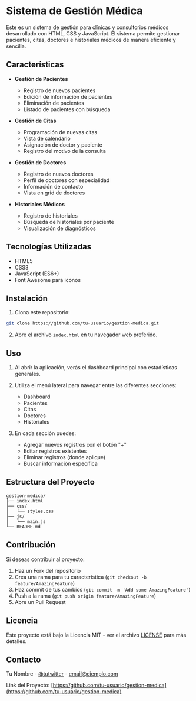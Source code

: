 # Sistema de Gestión Médica

Este es un sistema de gestión para clínicas y consultorios médicos desarrollado con HTML, CSS y JavaScript. El sistema permite gestionar pacientes, citas, doctores e historiales médicos de manera eficiente y sencilla.

## Características

- **Gestión de Pacientes**
  - Registro de nuevos pacientes
  - Edición de información de pacientes
  - Eliminación de pacientes
  - Listado de pacientes con búsqueda

- **Gestión de Citas**
  - Programación de nuevas citas
  - Vista de calendario
  - Asignación de doctor y paciente
  - Registro del motivo de la consulta

- **Gestión de Doctores**
  - Registro de nuevos doctores
  - Perfil de doctores con especialidad
  - Información de contacto
  - Vista en grid de doctores

- **Historiales Médicos**
  - Registro de historiales
  - Búsqueda de historiales por paciente
  - Visualización de diagnósticos

## Tecnologías Utilizadas

- HTML5
- CSS3
- JavaScript (ES6+)
- Font Awesome para iconos

## Instalación

1. Clona este repositorio:
```bash
git clone https://github.com/tu-usuario/gestion-medica.git
```

2. Abre el archivo `index.html` en tu navegador web preferido.

## Uso

1. Al abrir la aplicación, verás el dashboard principal con estadísticas generales.
2. Utiliza el menú lateral para navegar entre las diferentes secciones:
   - Dashboard
   - Pacientes
   - Citas
   - Doctores
   - Historiales

3. En cada sección puedes:
   - Agregar nuevos registros con el botón "+"
   - Editar registros existentes
   - Eliminar registros (donde aplique)
   - Buscar información específica

## Estructura del Proyecto

```
gestion-medica/
├── index.html
├── css/
│   └── styles.css
├── js/
│   └── main.js
└── README.md
```

## Contribución

Si deseas contribuir al proyecto:

1. Haz un Fork del repositorio
2. Crea una rama para tu característica (`git checkout -b feature/AmazingFeature`)
3. Haz commit de tus cambios (`git commit -m 'Add some AmazingFeature'`)
4. Push a la rama (`git push origin feature/AmazingFeature`)
5. Abre un Pull Request

## Licencia

Este proyecto está bajo la Licencia MIT - ver el archivo [LICENSE](LICENSE) para más detalles.

## Contacto

Tu Nombre - [@tutwitter](https://twitter.com/tutwitter) - email@ejemplo.com

Link del Proyecto: [https://github.com/tu-usuario/gestion-medica](https://github.com/tu-usuario/gestion-medica) 